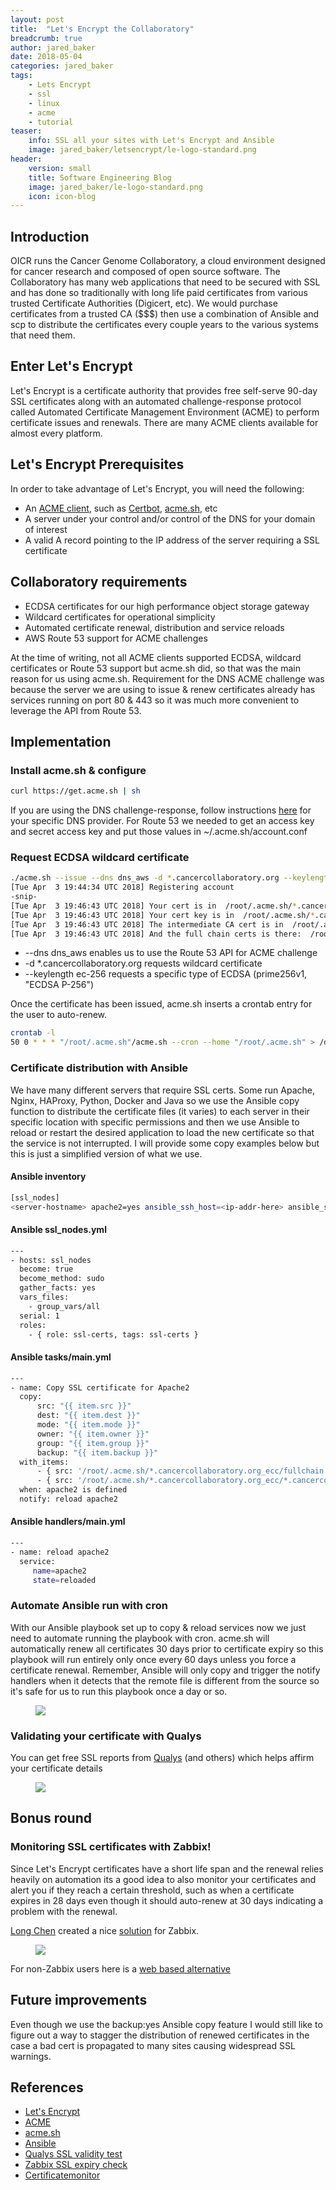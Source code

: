 ```yaml
---
layout: post
title:  "Let's Encrypt the Collaboratory"
breadcrumb: true
author: jared_baker
date: 2018-05-04
categories: jared_baker
tags:
    - Lets Encrypt
    - ssl
    - linux
    - acme
    - tutorial
teaser:
    info: SSL all your sites with Let's Encrypt and Ansible
    image: jared_baker/letsencrypt/le-logo-standard.png
header:
    version: small
    title: Software Engineering Blog
    image: jared_baker/le-logo-standard.png
    icon: icon-blog
---
```

## Introduction
OICR runs the Cancer Genome Collaboratory, a cloud environment designed for cancer research and composed of open source software. The Collaboratory has many web applications that need to be secured with SSL and has done so traditionally with long life paid certificates from various trusted Certificate Authorities (Digicert, etc). We would purchase certificates from a trusted CA ($$$) then use a combination of Ansible and scp to distribute the certificates every couple years to the various systems that need them.

## Enter Let's Encrypt
Let's Encrypt is a certificate authority that provides free self-serve 90-day SSL certificates along with an automated challenge-response protocol called Automated Certificate Management Environment (ACME) to perform certificate issues and renewals. There are many ACME clients available for almost every platform.

## Let's Encrypt Prerequisites
In order to take advantage of Let's Encrypt, you will need the following:
* An [ACME client](https://letsencrypt.org/docs/client-options/), such as [Certbot](https://certbot.eff.org/), [acme.sh](https://github.com/Neilpang/acme.sh), etc
* A server under your control and/or control of the DNS for your domain of interest
* A valid A record pointing to the IP address of the server requiring a SSL certificate

## Collaboratory requirements
* ECDSA certificates for our high performance object storage gateway
* Wildcard certificates for operational simplicity
* Automated certificate renewal, distribution and service reloads
* AWS Route 53 support for ACME challenges

At the time of writing, not all ACME clients supported ECDSA, wildcard certificates or Route 53 support but acme.sh did, so that was the main reason for us using acme.sh. Requirement for the DNS ACME challenge was because the server we are using to issue & renew certificates already has services running on port 80 & 443 so it was much more convenient to leverage the API from Route 53.

## Implementation
### Install acme.sh & configure
~~~bash
curl https://get.acme.sh | sh
~~~
If you are using the DNS challenge-response, follow instructions [here](https://github.com/Neilpang/acme.sh/tree/master/dnsapi) for your specific DNS provider. For Route 53 we needed to get an access key and secret access key and put those values in ~/.acme.sh/account.conf

### Request ECDSA wildcard certificate
~~~bash
./acme.sh --issue --dns dns_aws -d *.cancercollaboratory.org --keylength ec-256
[Tue Apr  3 19:44:34 UTC 2018] Registering account
-snip-
[Tue Apr  3 19:46:43 UTC 2018] Your cert is in  /root/.acme.sh/*.cancercollaboratory.org_ecc/*.cancercollaboratory.org.cer
[Tue Apr  3 19:46:43 UTC 2018] Your cert key is in  /root/.acme.sh/*.cancercollaboratory.org_ecc/*.cancercollaboratory.org.key
[Tue Apr  3 19:46:43 UTC 2018] The intermediate CA cert is in  /root/.acme.sh/*.cancercollaboratory.org_ecc/ca.cer
[Tue Apr  3 19:46:43 UTC 2018] And the full chain certs is there:  /root/.acme.sh/*.cancercollaboratory.org_ecc/fullchain.cer
~~~
* --dns dns_aws enables us to use the Route 53 API for ACME challenge
* -d *.cancercollaboratory.org requests wildcard certificate
* --keylength ec-256 requests a specific type of ECDSA (prime256v1, "ECDSA P-256")

Once the certificate has been issued, acme.sh inserts a crontab entry for the user to auto-renew.
~~~bash
crontab -l
50 0 * * * "/root/.acme.sh"/acme.sh --cron --home "/root/.acme.sh" > /dev/null
~~~

### Certificate distribution with Ansible
We have many different servers that require SSL certs. Some run Apache, Nginx, HAProxy, Python, Docker and Java so we use the Ansible copy function to distribute the certificate files (it varies) to each server in their specific location with specific permissions and then we use Ansible to reload or restart the desired application to load the new certificate so that the service is not interrupted. I will provide some copy examples below but this is just a simplified version of what we use.

#### Ansible inventory
~~~bash
[ssl_nodes]
<server-hostname> apache2=yes ansible_ssh_host=<ip-addr-here> ansible_ssh_user=<username> ansible_ssh_private_key_file=<path-to-key>
~~~

#### Ansible ssl_nodes.yml
~~~bash
---
- hosts: ssl_nodes
  become: true
  become_method: sudo
  gather_facts: yes
  vars_files:
    - group_vars/all
  serial: 1
  roles:
    - { role: ssl-certs, tags: ssl-certs }
~~~

#### Ansible tasks/main.yml
~~~bash
---
- name: Copy SSL certificate for Apache2
  copy:
      src: "{{ item.src }}"
      dest: "{{ item.dest }}"
      mode: "{{ item.mode }}"
      owner: "{{ item.owner }}"
      group: "{{ item.group }}"
      backup: "{{ item.backup }}"
  with_items:
      - { src: '/root/.acme.sh/*.cancercollaboratory.org_ecc/fullchain.cer', dest: '/etc/ssl/certs/cancercollaboratory.org.crt', mode: '0640', owner: root, group: ssl-cert, backup: yes}
      - { src: '/root/.acme.sh/*.cancercollaboratory.org_ecc/*.cancercollaboratory.org.key', dest: '/etc/ssl/private/cancercollaboratory.org.key', mode: '0600', owner: root, group: ssl-cert, backup: yes }
  when: apache2 is defined
  notify: reload apache2
~~~

#### Ansible handlers/main.yml
~~~bash
---
- name: reload apache2
  service:
     name=apache2
     state=reloaded
~~~

### Automate Ansible run with cron
With our Ansible playbook set up to copy & reload services now we just need to automate running the playbook with cron. acme.sh will automatically renew all certificates 30 days prior to certificate expiry so this playbook will run entirely only once every 60 days unless you force a certificate renewal. Remember, Ansible will only copy and trigger the notify handlers when it detects that the remote file is different from the source so it's safe for us to run this playbook once a day or so.

<figure>
    <img id="flow" src="{{site.urlimg}}jared_baker/letsencrypt/flow.png" data-featherlight="#flow" />
</figure>

### Validating your certificate with Qualys
You can get free SSL reports from [Qualys](https://www.ssllabs.com/ssltest/analyze.html) (and others) which helps affirm your certificate details
<figure>
    <img id="sslreport" src="{{site.urlimg}}jared_baker/letsencrypt/sslreport.png" data-featherlight="#sslreport" />
</figure>

## Bonus round
### Monitoring SSL certificates with Zabbix!
Since Let's Encrypt certificates have a short life span and the renewal relies heavily on automation its a good idea to also monitor your certificates and alert you if they reach a certain threshold, such as when a certificate expires in 28 days even though it should auto-renew at 30 days indicating a problem with the renewal.

[Long Chen](https://github.com/omni-lchen) created a nice [solution](https://github.com/omni-lchen/zabbix-ssl) for Zabbix.

<figure>
    <img id="zabbixssl" src="{{site.urlimg}}jared_baker/letsencrypt/zabbixssl.png" data-featherlight="#zabbixssl" />
</figure>

For non-Zabbix users here is a [web based alternative](https://certificatemonitor.org)


## Future improvements
Even though we use the backup:yes Ansible copy feature I would still like to figure out a way to stagger the distribution of renewed certificates in the case a bad cert is propagated to many sites causing widespread SSL warnings.

## References
* [Let's Encrypt](https://en.wikipedia.org/wiki/Let%27s_Encrypt)
* [ACME](https://en.wikipedia.org/wiki/Automated_Certificate_Management_Environment)
* [acme.sh](https://github.com/Neilpang/acme.sh)
* [Ansible](https://en.wikipedia.org/wiki/Ansible_(software))
* [Qualys SSL validity test](https://www.ssllabs.com/ssltest/analyze.html)
* [Zabbix SSL expiry check](https://github.com/omni-lchen/zabbix-ssl)
* [Certificatemonitor](https://certificatemonitor.org)
